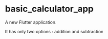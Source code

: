 # basic_calculator_app

A new Flutter application.

It has only two options : addition and subtraction
